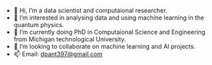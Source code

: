 - 👋 Hi, I’m a data scientist and computaional researcher.
- 👀 I’m interested in analysing data and using machine learning in the quantum physics.
- 🌱 I’m currently doing PhD in Computaional Science and Engineering from Michigan technological University.
- 💞️ I’m looking to collaborate on machine learning and AI projects.
- 📫 Email: dpant397@gmail.com

<!---
DHANU717/DHANU717 is a ✨ special ✨ repository because its `README.md` (this file) appears on your GitHub profile.
You can click the Preview link to take a look at your changes.
--->
